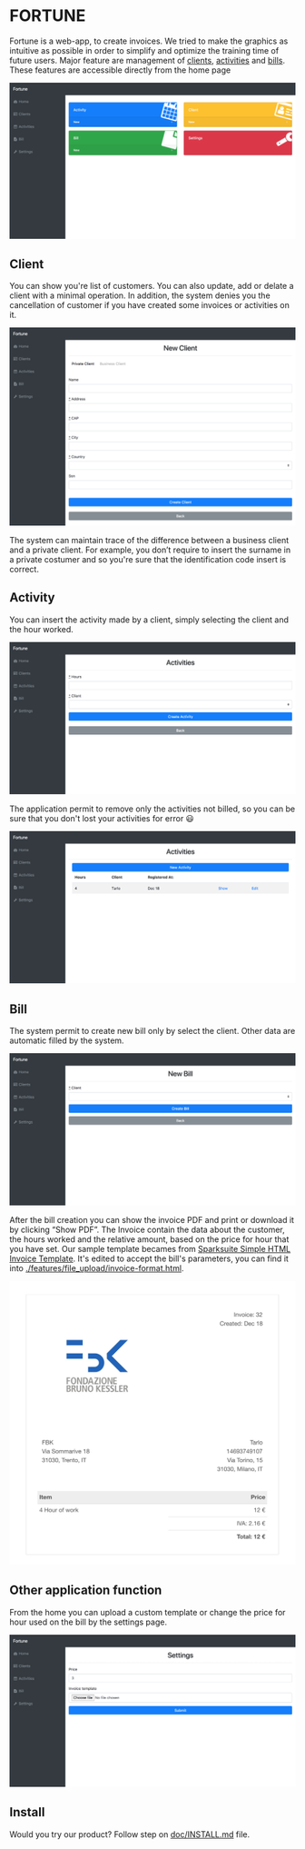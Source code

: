 # FORTUNE
Fortune is a web-app, to create invoices. We tried to make the graphics as intuitive as possible in order to simplify and optimize the training time of future users. Major feature are management of [clients](#client), [activities](#activity) and [bills](#bill). These features are accessible directly from the home page


[![Home screenshot](./doc/img/screencapture-2.png)](./doc/img/screencapture-2.png)

## Client
You can show you're list of customers. You can also update, add or delate a client with a minimal operation. In addition, the system denies you the cancellation of customer if you have created some invoices or activities on it.

[![New client screenshot](./doc/img/screencapture-4.png)](./doc/img/screencapture-4.png)

The system can maintain trace of the difference between a business client and a private client. For example, you don’t require to insert the surname in a private costumer and so you're sure that the identification code insert is correct.

## Activity
You can insert the activity made by a client, simply selecting the client and the hour worked.

[![Activities new screenshot](./doc/img/screencapture-6.png)](./doc/img/screencapture-6.png)

The application permit to remove only the activities not billed, so you can be sure that you don't lost your activities for error :smiley:

[![Activities list screenshot](./doc/img/screencapture-8.png)](./doc/img/screencapture-8.png)

## Bill
The system permit to create new bill only by select the client. Other data are automatic filled by the system.

[![Bill new screenshot](./doc/img/screencapture-5.png)](./doc/img/screencapture-5.png)

After the bill creation you can show the invoice PDF and print or download it by clicking “Show PDF”.
The Invoice contain the data about the customer, the hours worked and the relative amount, based on the price for hour that you have set. Our sample template becames from [Sparksuite Simple HTML Invoice Template](https://github.com/sparksuite/simple-html-invoice-template). It's edited to accept the bill's parameters, you can find it into [./features/file_upload/invoice-format.html](./features/file_upload/invoice-format.html).

[![Bill list screenshot](./doc/img/invoice.jpg)](./doc/img/invoice.jpg)

## Other application function

From the home you can upload a custom template or change the price for hour used on the bill by the settings page.

[![Settings screenshot](./doc/img/screencapture-9.png)](./doc/img/screencapture-9.png)

## Install
Would you try our product? Follow step on [doc/INSTALL.md](./doc/INSTALL.md) file.